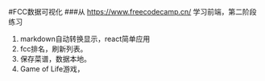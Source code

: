 #FCC数据可视化
###从 https://www.freecodecamp.cn/ 学习前端，第二阶段练习

1. markdown自动转换显示，react简单应用
2. fcc排名，刷新列表。
3. 保存菜谱，数据本地。
4. Game of Life游戏，
